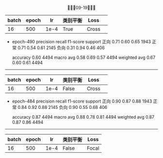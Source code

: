 <center>📌📌📌09-19📌📌📌</center>

| batch | epoch | lr   | 类别平衡 | Loss  |     |
| ----- | ----- | ---- | ---- | ----- | --- |
| 16    | 500   | 1e-4 | True | Cross |     |
+ epoch-490
                  precision    recall  f1-score   support
          正向       0.71      0.60      0.65      1943
          正常       0.71      0.54      0.61      2145
          负向       0.31      0.94      0.46       406

    accuracy                           0.60      4494
   macro avg       0.58      0.69      0.57      4494
weighted avg       0.67      0.60      0.61      4494

---

| batch | epoch | lr   | 类别平衡  | Loss  |     |
| ----- | ----- | ---- | ----- | ----- | --- |
| 16    | 500   | 1e-4 | False | Cross |     |
+ epoch-484
                   precision    recall  f1-score   support
          正向       0.90      0.87      0.88      1943
          正常       0.84      0.92      0.88      2145
          负向       0.90      0.55      0.68       406

    accuracy                                  0.87      4494
   macro avg       0.88      0.78      0.81      4494
weighted avg       0.87      0.87      0.86      4494

---

| batch | epoch | lr   | 类别平衡 | Loss  |
| ----- | ----- | ---- | -------- | ----- |
| 16    | 500   | 1e-4 | False     | Focal | 




